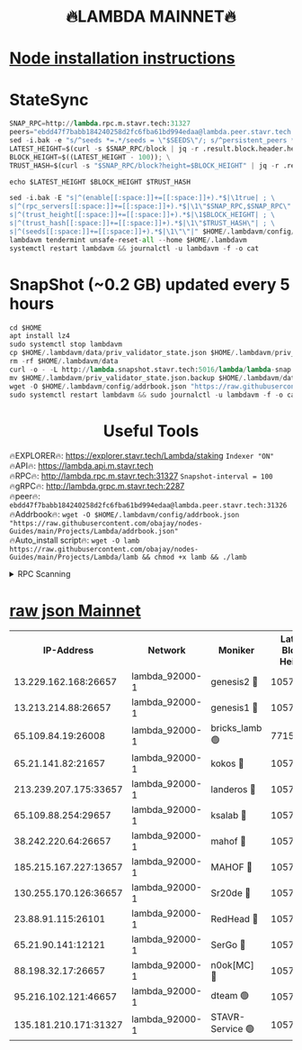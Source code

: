 <h1 align="center"> 🔥LAMBDA MAINNET🔥</h1>


[Node installation instructions](https://github.com/obajay/nodes-Guides/tree/main/Projects/Lambda)
=


# StateSync
```python
SNAP_RPC=http://lambda.rpc.m.stavr.tech:31327
peers="ebdd47f7babb184240258d2fc6fba61bd994edaa@lambda.peer.stavr.tech:31326" 
sed -i.bak -e "s/^seeds *=.*/seeds = \"$SEEDS\"/; s/^persistent_peers *=.*/persistent_peers = \"$PEERS\"/" $HOME/.lambdavm/config/config.toml
LATEST_HEIGHT=$(curl -s $SNAP_RPC/block | jq -r .result.block.header.height); \
BLOCK_HEIGHT=$((LATEST_HEIGHT - 100)); \
TRUST_HASH=$(curl -s "$SNAP_RPC/block?height=$BLOCK_HEIGHT" | jq -r .result.block_id.hash)

echo $LATEST_HEIGHT $BLOCK_HEIGHT $TRUST_HASH

sed -i.bak -E "s|^(enable[[:space:]]+=[[:space:]]+).*$|\1true| ; \
s|^(rpc_servers[[:space:]]+=[[:space:]]+).*$|\1\"$SNAP_RPC,$SNAP_RPC\"| ; \
s|^(trust_height[[:space:]]+=[[:space:]]+).*$|\1$BLOCK_HEIGHT| ; \
s|^(trust_hash[[:space:]]+=[[:space:]]+).*$|\1\"$TRUST_HASH\"| ; \
s|^(seeds[[:space:]]+=[[:space:]]+).*$|\1\"\"|" $HOME/.lambdavm/config/config.toml
lambdavm tendermint unsafe-reset-all --home $HOME/.lambdavm
systemctl restart lambdavm && journalctl -u lambdavm -f -o cat

```
# SnapShot (~0.2 GB) updated every 5 hours
```python
cd $HOME
apt install lz4
sudo systemctl stop lambdavm
cp $HOME/.lambdavm/data/priv_validator_state.json $HOME/.lambdavm/priv_validator_state.json.backup
rm -rf $HOME/.lambdavm/data
curl -o - -L http://lambda.snapshot.stavr.tech:5016/lambda/lambda-snap.tar.lz4 | lz4 -c -d - | tar -x -C $HOME/.lambdavm --strip-components 2
mv $HOME/.lambdavm/priv_validator_state.json.backup $HOME/.lambdavm/data/priv_validator_state.json
wget -O $HOME/.lambdavm/config/addrbook.json "https://raw.githubusercontent.com/obajay/nodes-Guides/main/Projects/Lambda/addrbook.json"
sudo systemctl restart lambdavm && sudo journalctl -u lambdavm -f -o cat
```
 <h1 align="center"> Useful Tools</h1>

🔥EXPLORER🔥:      https://explorer.stavr.tech/Lambda/staking	        `Indexer "ON"` \
🔥API🔥: 			 		 https://lambda.api.m.stavr.tech \
🔥RPC🔥:           http://lambda.rpc.m.stavr.tech:31327	              `Snapshot-interval = 100` \
🔥gRPC🔥:          http://lambda.grpc.m.stavr.tech:2287 \
🔥peer🔥:					 `ebdd47f7babb184240258d2fc6fba61bd994edaa@lambda.peer.stavr.tech:31326` \
🔥Addrbook🔥:    ```wget -O $HOME/.lambdavm/config/addrbook.json "https://raw.githubusercontent.com/obajay/nodes-Guides/main/Projects/Lambda/addrbook.json"``` \
🔥Auto_install script🔥: ```wget -O lamb https://raw.githubusercontent.com/obajay/nodes-Guides/main/Projects/Lambda/lamb && chmod +x lamb && ./lamb```


<details>
<summary>RPC Scanning</summary>

<h2 align="center"> We scan nodes in real time every 4 hours. And we provide the final result of RPC endpoints.
We cannot influence the operation of these nodes in any way. </h2>


```python
If Voting Power is higher than 0 --> then the Node is a validator of the network and may be subject to attack and be a potential threat to the chain.
```
```python
We marked such validators with a red symbol
```

</details>

[raw json Mainnet](https://rpc-check.lambm.stavr.tech/lambm/rpc-lambm-result.json)
=


<table><tr><th>IP-Address</th><th>Network</th><th>Moniker</th><th>Latest Block Height</th><th>Earliest Block Height</th><th>Catching Up</th><th>Tx Index</th><th>Voting Power</th><th>Scan Time</th></tr><tr><td>13.229.162.168:26657</td><td>lambda_92000-1</td><td>genesis2 🔴</td><td>10577414</td><td>1</td><td>False</td><td>on</td><td>16646650</td><td>2023-12-16T14:49:54.485928414UTC</td></tr><tr><td>13.213.214.88:26657</td><td>lambda_92000-1</td><td>genesis1 🔴</td><td>10577415</td><td>1</td><td>False</td><td>on</td><td>107835</td><td>2023-12-16T14:49:59.132783119UTC</td></tr><tr><td>65.109.84.19:26008</td><td>lambda_92000-1</td><td>bricks_lamb 🟢</td><td>7715743</td><td>7581001</td><td>False</td><td>on</td><td>0</td><td>2023-12-16T14:50:10.581883654UTC</td></tr><tr><td>65.21.141.82:21657</td><td>lambda_92000-1</td><td>kokos 🔴</td><td>10577416</td><td>7716001</td><td>False</td><td>off</td><td>546765</td><td>2023-12-16T14:50:01.544028821UTC</td></tr><tr><td>213.239.207.175:33657</td><td>lambda_92000-1</td><td>landeros 🔴</td><td>10577413</td><td>8136001</td><td>False</td><td>off</td><td>936598</td><td>2023-12-16T14:49:48.513862709UTC</td></tr><tr><td>65.109.88.254:29657</td><td>lambda_92000-1</td><td>ksalab 🔴</td><td>10577416</td><td>8715001</td><td>False</td><td>on</td><td>502900</td><td>2023-12-16T14:50:04.760090349UTC</td></tr><tr><td>38.242.220.64:26657</td><td>lambda_92000-1</td><td>mahof 🔴</td><td>10577412</td><td>10131001</td><td>False</td><td>off</td><td>770350</td><td>2023-12-16T14:49:43.815087994UTC</td></tr><tr><td>185.215.167.227:13657</td><td>lambda_92000-1</td><td>MAHOF 🔴</td><td>10577415</td><td>10134001</td><td>False</td><td>on</td><td>2051510</td><td>2023-12-16T14:49:57.781904511UTC</td></tr><tr><td>130.255.170.126:36657</td><td>lambda_92000-1</td><td>Sr20de 🔴</td><td>10577414</td><td>10353001</td><td>False</td><td>off</td><td>671423</td><td>2023-12-16T14:49:48.926450639UTC</td></tr><tr><td>23.88.91.115:26101</td><td>lambda_92000-1</td><td>RedHead 🔴</td><td>10577414</td><td>10477414</td><td>False</td><td>off</td><td>553202</td><td>2023-12-16T14:49:49.173475361UTC</td></tr><tr><td>65.21.90.141:12121</td><td>lambda_92000-1</td><td>SerGo 🔴</td><td>10577416</td><td>10477416</td><td>False</td><td>off</td><td>10531645</td><td>2023-12-16T14:50:05.114524785UTC</td></tr><tr><td>88.198.32.17:26657</td><td>lambda_92000-1</td><td>n0ok[MC] 🔴</td><td>10577418</td><td>10477418</td><td>False</td><td>off</td><td>1578630</td><td>2023-12-16T14:50:10.179841659UTC</td></tr><tr><td>95.216.102.121:46657</td><td>lambda_92000-1</td><td>dteam 🟢</td><td>10577416</td><td>10560001</td><td>False</td><td>off</td><td>0</td><td>2023-12-16T14:50:04.354680319UTC</td></tr><tr><td>135.181.210.171:31327</td><td>lambda_92000-1</td><td>STAVR-Service 🟢</td><td>10577416</td><td>10575001</td><td>False</td><td>on</td><td>0</td><td>2023-12-16T14:50:03.969191110UTC</td></tr></table>
